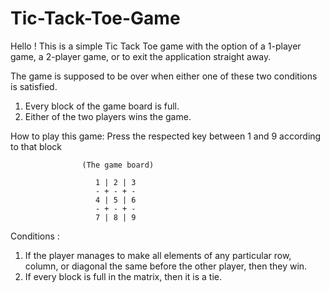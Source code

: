 # Tic-Tack-Toe-Game
Hello ! This is a simple Tic Tack Toe game with the option of a 1-player game, a 2-player game, or to exit the application straight away.

The game is supposed to be over when either one of these two conditions is satisfied.

1) Every block of the game board is full.
2) Either of the two players wins the game.

How to play this game: Press the respected key between 1 and 9 according to that block 

                    (The game board)

                       1 | 2 | 3
                       - + - + -
                       4 | 5 | 6
                       - + - + -
                       7 | 8 | 9


Conditions :

1) If the player manages to make all elements of any particular row, column, or diagonal the same before the other player, then they win.
2) If every block is full in the matrix, then it is a tie.

